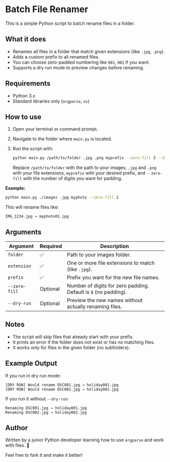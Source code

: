 
# Batch File Renamer

This is a simple Python script to batch rename files in a folder.

## What it does

- Renames all files in a folder that match given extensions (like `.jpg`, `.png`).
- Adds a custom prefix to all renamed files.
- You can choose zero-padded numbering like `001`, `002` if you want.
- Supports a dry run mode to preview changes before renaming.

## Requirements

- Python 3.x
- Standard libraries only (`argparse`, `os`)

## How to use

1. Open your terminal or command prompt.
2. Navigate to the folder where `main.py` is located.
3. Run the script with:

   ```bash
   python main.py /path/to/folder .jpg .png myprefix --zero-fill 3 --dry-run
   ```

   Replace `/path/to/folder` with the path to your images, `.jpg` and `.png` with your file extensions, `myprefix` with your desired prefix, and `--zero-fill` with the number of digits you want for padding.

**Example:**

```bash
python main.py ./images .jpg myphoto --zero-fill 2
```

This will rename files like:
```
IMG_1234.jpg → myphoto01.jpg
```

## Arguments

| Argument       | Required | Description                                                         |
|----------------|----------|---------------------------------------------------------------------|
| `folder`       | ✅        | Path to your images folder.                                         |
| `extension`    | ✅        | One or more file extensions to match (like `.jpg`).                 |
| `prefix`       | ✅        | Prefix you want for the new file names.                             |
| `--zero-fill`  | Optional | Number of digits for zero padding. Default is `0` (no padding).     |
| `--dry-run`    | Optional | Preview the new names without actually renaming files.              |

## Notes

- The script will skip files that already start with your prefix.
- It prints an error if the folder does not exist or has no matching files.
- It works only for files in the given folder (no subfolders).

## Example Output

If you run in dry run mode:
```
[DRY RUN] Would rename DSC001.jpg → holiday001.jpg
[DRY RUN] Would rename DSC002.jpg → holiday002.jpg
```

If you run it without `--dry-run`:
```
Renaming DSC001.jpg → holiday001.jpg
Renaming DSC002.jpg → holiday002.jpg
```

## Author

Written by a junior Python developer learning how to use `argparse` and work with files. 🙂

Feel free to fork it and make it better!